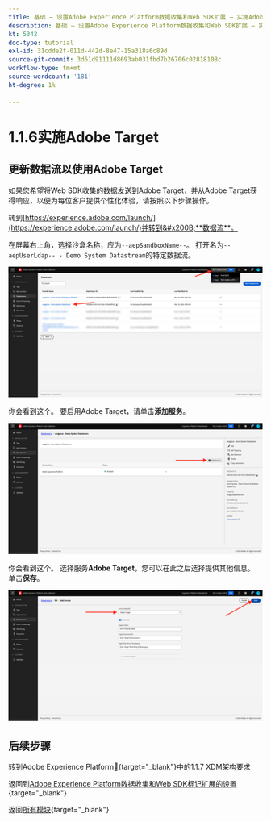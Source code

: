 ```yaml
---
title: 基础 — 设置Adobe Experience Platform数据收集和Web SDK扩展 — 实施Adobe Target
description: 基础 — 设置Adobe Experience Platform数据收集和Web SDK扩展 — 实施Adobe Target
kt: 5342
doc-type: tutorial
exl-id: 31cdde2f-011d-442d-8e47-15a318a6c89d
source-git-commit: 3d61d91111d8693ab031fbd7b26706c02818108c
workflow-type: tm+mt
source-wordcount: '181'
ht-degree: 1%

---
```


# 1.1.6实施Adobe Target

## 更新数据流以使用Adobe Target

如果您希望将Web SDK收集的数据发送到Adobe Target，并从Adobe Target获得响应，以便为每位客户提供个性化体验，请按照以下步骤操作。

转到[https://experience.adobe.com/launch/](https://experience.adobe.com/launch/)并转到&#x200B;**数据流**。

在屏幕右上角，选择沙盒名称，应为`--aepSandboxName--`。 打开名为`--aepUserLdap-- - Demo System Datastream`的特定数据流。

![单击左侧导航栏中的“Edge配置”图标](./images/edgeconfig1b.png)

你会看到这个。 要启用Adobe Target，请单击&#x200B;**添加服务**。

![AEP调试器](./images/aa2.png)

你会看到这个。 选择服务&#x200B;**Adobe Target**，您可以在此之后选择提供其他信息。 单击&#x200B;**保存**。

![AEP调试器](./images/at1.png)

## 后续步骤

转到Adobe Experience Platform[&#128279;](./ex7.md){target="_blank"}中的1.1.7 XDM架构要求

返回到[Adobe Experience Platform数据收集和Web SDK标记扩展的设置](./data-ingestion-launch-web-sdk.md){target="_blank"}

返回[所有模块](./../../../../overview.md){target="_blank"}
